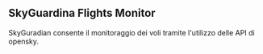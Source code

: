 ## SkyGuardina Flights Monitor

SkyGuradian consente il monitoraggio dei voli tramite l'utilizzo delle API di opensky.